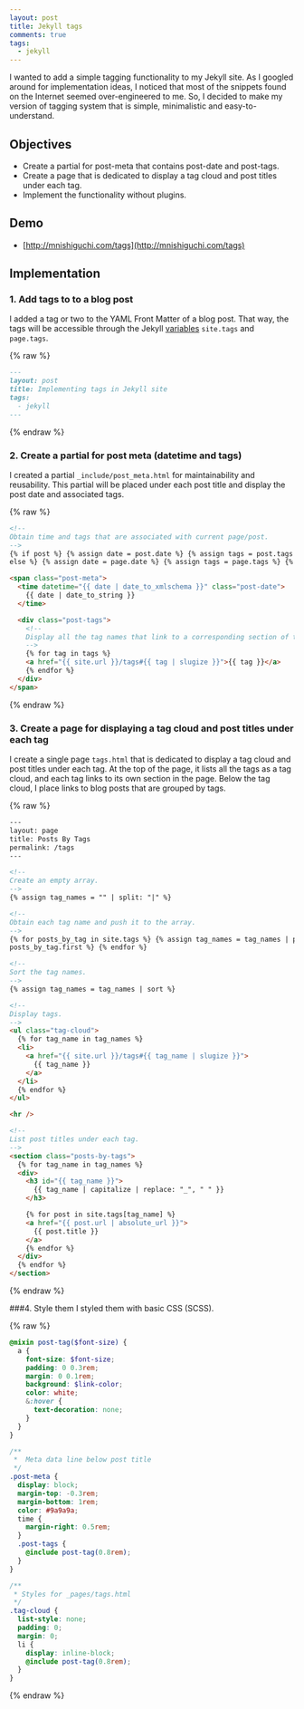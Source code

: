 ```yaml
---
layout: post
title: Jekyll tags
comments: true
tags:
  - jekyll
---
```


I wanted to add a simple tagging functionality to my Jekyll site. As I googled around for implementation ideas, I noticed that most of the snippets found on the Internet seemed over-engineered to me. So, I decided to make my version of tagging system that is simple, minimalistic and easy-to-understand.

## Objectives

- Create a partial for post-meta that contains post-date and post-tags.
- Create a page that is dedicated to display a tag cloud and post titles under each tag.
- Implement the functionality without plugins.

## Demo

- [http://mnishiguchi.com/tags](http://mnishiguchi.com/tags)

## Implementation

### 1. Add tags to to a blog post

I added a tag or two to the YAML Front Matter of a blog post. That way, the tags will be accessible through the Jekyll [variables](https://jekyllrb.com/docs/variables/) `site.tags` and `page.tags`.

{% raw %}

```md
---
layout: post
title: Implementing tags in Jekyll site
tags:
  - jekyll
---
```

{% endraw %}

### 2. Create a partial for post meta (datetime and tags)

I created a partial `_include/post_meta.html` for maintainability and reusability.
This partial will be placed under each post title and display the post date and associated tags.

{% raw %}

```html
<!--
Obtain time and tags that are associated with current page/post.
-->
{% if post %} {% assign date = post.date %} {% assign tags = post.tags %} {%
else %} {% assign date = page.date %} {% assign tags = page.tags %} {% endif %}

<span class="post-meta">
  <time datetime="{{ date | date_to_xmlschema }}" class="post-date">
    {{ date | date_to_string }}
  </time>

  <div class="post-tags">
    <!--
    Display all the tag names that link to a corresponding section of the Tags page.
    -->
    {% for tag in tags %}
    <a href="{{ site.url }}/tags#{{ tag | slugize }}">{{ tag }}</a>
    {% endfor %}
  </div>
</span>
```

{% endraw %}

### 3. Create a page for displaying a tag cloud and post titles under each tag

I create a single page `tags.html` that is dedicated to display a tag cloud and post titles under each tag. At the top of the page, it lists all the tags as a tag cloud, and each tag links to its own section in the page. Below the tag cloud, I place links to blog posts that are grouped by tags.

{% raw %}

```html
---
layout: page
title: Posts By Tags
permalink: /tags
---

<!--
Create an empty array.
-->
{% assign tag_names = "" | split: "|" %}

<!--
Obtain each tag name and push it to the array.
-->
{% for posts_by_tag in site.tags %} {% assign tag_names = tag_names | push:
posts_by_tag.first %} {% endfor %}

<!--
Sort the tag names.
-->
{% assign tag_names = tag_names | sort %}

<!--
Display tags.
-->
<ul class="tag-cloud">
  {% for tag_name in tag_names %}
  <li>
    <a href="{{ site.url }}/tags#{{ tag_name | slugize }}">
      {{ tag_name }}
    </a>
  </li>
  {% endfor %}
</ul>

<hr />

<!--
List post titles under each tag.
-->
<section class="posts-by-tags">
  {% for tag_name in tag_names %}
  <div>
    <h3 id="{{ tag_name }}">
      {{ tag_name | capitalize | replace: "_", " " }}
    </h3>

    {% for post in site.tags[tag_name] %}
    <a href="{{ post.url | absolute_url }}">
      {{ post.title }}
    </a>
    {% endfor %}
  </div>
  {% endfor %}
</section>
```

{% endraw %}

###4. Style them
I styled them with basic CSS (SCSS).

{% raw %}

```scss
@mixin post-tag($font-size) {
  a {
    font-size: $font-size;
    padding: 0 0.3rem;
    margin: 0 0.1rem;
    background: $link-color;
    color: white;
    &:hover {
      text-decoration: none;
    }
  }
}

/**
 *  Meta data line below post title
 */
.post-meta {
  display: block;
  margin-top: -0.3rem;
  margin-bottom: 1rem;
  color: #9a9a9a;
  time {
    margin-right: 0.5rem;
  }
  .post-tags {
    @include post-tag(0.8rem);
  }
}

/**
 * Styles for _pages/tags.html
 */
.tag-cloud {
  list-style: none;
  padding: 0;
  margin: 0;
  li {
    display: inline-block;
    @include post-tag(0.8rem);
  }
}
```

{% endraw %}
